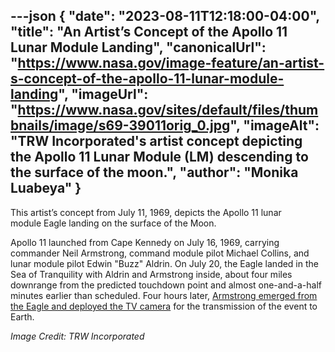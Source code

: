 ---json
{
  "date": "2023-08-11T12:18:00-04:00",
  "title": "An Artist’s Concept of the Apollo 11 Lunar Module Landing",
  "canonicalUrl": "https://www.nasa.gov/image-feature/an-artist-s-concept-of-the-apollo-11-lunar-module-landing",
  "imageUrl": "https://www.nasa.gov/sites/default/files/thumbnails/image/s69-39011orig_0.jpg",
  "imageAlt": "TRW Incorporated's artist concept depicting the Apollo 11 Lunar Module (LM) descending to the surface of the moon.",
  "author": "Monika Luabeya"
}
---

This artist’s concept from July 11, 1969, depicts the Apollo 11 lunar module Eagle landing on the surface of the Moon.

Apollo 11 launched from Cape Kennedy on July 16, 1969, carrying commander Neil Armstrong, command module pilot Michael Collins, and lunar module pilot Edwin "Buzz" Aldrin. On July 20, the Eagle landed in the Sea of Tranquility with Aldrin and Armstrong inside, about four miles downrange from the predicted touchdown point and almost one-and-a-half minutes earlier than scheduled. Four hours later, [Armstrong emerged from the Eagle and deployed the TV camera](https://youtu.be/S9HdPi9Ikhk) for the transmission of the event to Earth.

_Image Credit: TRW Incorporated_
